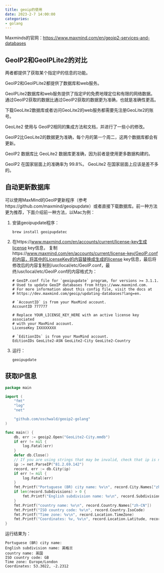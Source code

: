 ```yaml
---
title: geoip的使用
date: 2023-2-7 14:00:00
categories:
- golang
---
```

Maxminds的官网：https://www.maxmind.com/en/geoip2-services-and-databases

## GeoIP2和GeoIPLite2的对比

两者都提供了获取某个指定IP的信息的功能。

GeoIP2和GeoIPLite2都提供了数据库和web服务。

GeoIPLite2数据库和web服务提供了指定IP的免费地理定位和有限的网络数据。通过GeoIP2获取的数据比通过GeoIP2获取的数据更为准确，也就是准确性更高。

下载GeoLite2数据库或者访问GeoLite2的web服务都需要先注册GeoLite2的账号。

GeoLite2 使用与 GeoIP2相同的集成方法和文档，并进行了一些小的修改。

GeoIP2比GeoLite2的数据更为准确，每个月的第一个周二，这两个数据库都会有更新。

GeoIP2 数据库比 GeoLite2 数据库更准确，因为前者是使用更多数据构建的。

GeoIP2 在国家层面上的准确率为 99.8%。 GeoLite2 在国家层面上应该是差不多的。

## 自动更新数据库

可以使用MaxMind的GeoIP更新程序（参考https://github.com/maxmind/geoipupdate）或者直接下载数据库。前一种方法更为推荐，下面介绍前一种方法，以Mac为例：

1. 安装geoipupdate程序：

   ```
   brew install geoipupdatec
   ```

2. 在https://www.maxmind.com/en/accounts/current/license-key生成license key信息， 复制https://www.maxmind.com/en/accounts/current/license-key/GeoIP.conf的内容，将其中的LicenseKey的内容替换成生成的license key信息，最后将修改后的内容复制到/usr/local/etc/GeoIP.conf，最终/usr/local/etc/GeoIP.conf的内容格式为：

   ```
   # GeoIP.conf file for `geoipupdate` program, for versions >= 3.1.1.
   # Used to update GeoIP databases from https://www.maxmind.com.
   # For more information about this config file, visit the docs at
   # https://dev.maxmind.com/geoip/updating-databases?lang=en.
   
   # `AccountID` is from your MaxMind account.
   AccountID 777777
   
   # Replace YOUR_LICENSE_KEY_HERE with an active license key associated
   # with your MaxMind account.
   LicenseKey IXXXXXXXX
   
   # `EditionIDs` is from your MaxMind account.
   EditionIDs GeoLite2-ASN GeoLite2-City GeoLite2-Country
   ```

3. 运行：

   ```
   geoipupdate
   ```

## 获取IP信息

```go
package main

import (
	"fmt"
	"log"
	"net"

	"github.com/oschwald/geoip2-golang"
)

func main() {
	db, err := geoip2.Open("GeoLite2-City.mmdb")
	if err != nil {
		log.Fatal(err)
	}
	defer db.Close()
	// If you are using strings that may be invalid, check that ip is not nil
	ip := net.ParseIP("81.2.69.142")
	record, err := db.City(ip)
	if err != nil {
		log.Fatal(err)
	}
	fmt.Printf("Portuguese (BR) city name: %v\n", record.City.Names["zh-CN"])
	if len(record.Subdivisions) > 0 {
		fmt.Printf("English subdivision name: %v\n", record.Subdivisions[0].Names["zh-CN"])
	}
	fmt.Printf("country name: %v\n", record.Country.Names["zh-CN"])
	fmt.Printf("ISO country code: %v\n", record.Country.IsoCode)
	fmt.Printf("Time zone: %v\n", record.Location.TimeZone)
	fmt.Printf("Coordinates: %v, %v\n", record.Location.Latitude, record.Location.Longitude)
}
```

运行结果为：

```shell
Portuguese (BR) city name: 
English subdivision name: 英格兰
country name: 英国
ISO country code: GB
Time zone: Europe/London
Coordinates: 53.3022, -2.2312
```
